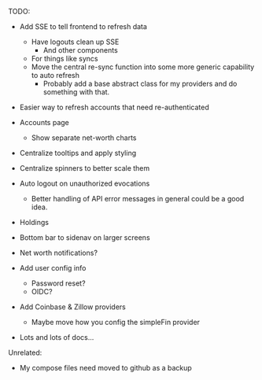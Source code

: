 TODO:

- Add SSE to tell frontend to refresh data

  - Have logouts clean up SSE
    - And other components
  - For things like syncs
  - Move the central re-sync function into some more generic capability to auto refresh
    - Probably add a base abstract class for my providers and do something with that.

- Easier way to refresh accounts that need re-authenticated
- Accounts page
  - Show separate net-worth charts
- Centralize tooltips and apply styling
- Centralize spinners to better scale them
- Auto logout on unauthorized evocations
  - Better handling of API error messages in general could be a good idea.
- Holdings
- Bottom bar to sidenav on larger screens
- Net worth notifications?
- Add user config info
  - Password reset?
  - OIDC?
- Add Coinbase & Zillow providers
  - Maybe move how you config the simpleFin provider
- Lots and lots of docs...

Unrelated:

- My compose files need moved to github as a backup

